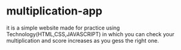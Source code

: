 # multiplication-app
it is a simple website made for practice using Technology(HTML,CSS,JAVASCRIPT) in which you can check your multiplication and score increases as you gess the right one. 
